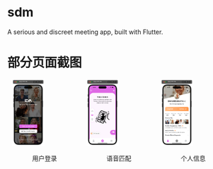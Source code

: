 # sdm
A serious and discreet meeting app, built with Flutter.


# 部分页面截图
<div style="display: flex; justify-content: center; align-items: center;">
  <div style="flex: 1; margin: 0 10px;">
    <img src="https://github.com/darren-you/sdm/blob/master/images/app/login_page.png" alt="用户登录" style="max-width: 50%; height: auto;" />
    <p style="text-align: center;">用户登录</p>
  </div>
  <div style="flex: 1; margin: 0 10px;">
    <img src="https://github.com/darren-you/sdm/blob/master/images/app/match_page.png" alt="语音匹配" style="max-width: 50%; height: auto;" />
    <p style="text-align: center;">语音匹配</p>
  </div>
  <div style="flex: 1; margin: 0 10px;">
    <img src="https://github.com/darren-you/sdm/blob/master/images/app/profile_page.png" alt="个人信息" style="max-width: 50%; height: auto;" />
    <p style="text-align: center;">个人信息</p>
  </div>
</div>


